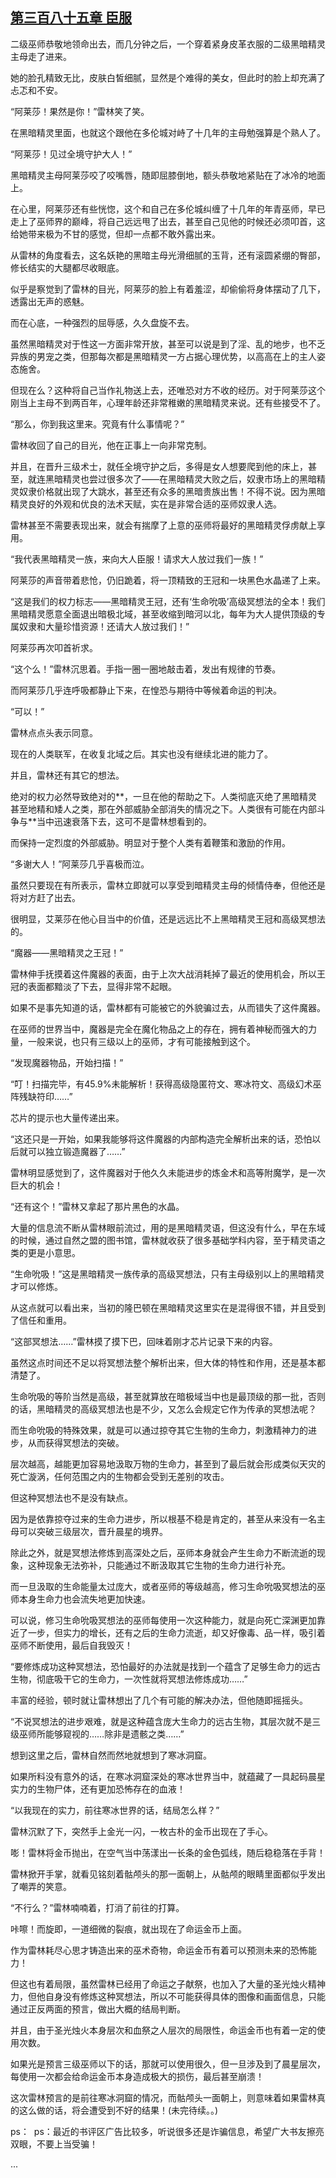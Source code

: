 ## [第三百八十五章 臣服](https://www.xxbiquge.com/11_11222/8904326.html)


  二级巫师恭敬地领命出去，而几分钟之后，一个穿着紧身皮革衣服的二级黑暗精灵主母走了进来。

  她的脸孔精致无比，皮肤白皙细腻，显然是个难得的美女，但此时的脸上却充满了忐忑和不安。

  “阿莱莎！果然是你！”雷林笑了笑。

  在黑暗精灵里面，也就这个跟他在多伦城对峙了十几年的主母勉强算是个熟人了。

  “阿莱莎！见过全境守护大人！”

  黑暗精灵主母阿莱莎咬了咬嘴唇，随即屈膝倒地，额头恭敬地紧贴在了冰冷的地面上。

  在心里，阿莱莎还有些恍惚，这个和自己在多伦城纠缠了十几年的年青巫师，早已走上了巫师界的巅峰，将自己远远甩了出去，甚至自己见他的时候还必须叩首，这给她带来极为不甘的感觉，但却一点都不敢外露出来。

  从雷林的角度看去，这名妖艳的黑暗主母光滑细腻的玉背，还有滚圆紧绷的臀部，修长结实的大腿都尽收眼底。

  似乎是察觉到了雷林的目光，阿莱莎的脸上有着羞涩，却偷偷将身体摆动了几下，透露出无声的惑魅。

  而在心底，一种强烈的屈辱感，久久盘旋不去。

  虽然黑暗精灵对于性这一方面非常开放，甚至可以说是到了淫、乱的地步，也不乏异族的男宠之类，但那每次都是黑暗精灵一方占据心理优势，以高高在上的主人姿态施舍。

  但现在么？这种将自己当作礼物送上去，还唯恐对方不收的经历。对于阿莱莎这个刚当上主母不到两百年，心理年龄还非常稚嫩的黑暗精灵来说。还有些接受不了。

  “那么，你到我这里来。究竟有什么事情呢？”

  雷林收回了自己的目光，他在正事上一向非常克制。

  并且，在晋升三级术士，就任全境守护之后，多得是女人想要爬到他的床上，甚至，就连黑暗精灵也尝过很多次了——在黑暗精灵大败之后，奴隶市场上的黑暗精灵奴隶价格就出现了大跳水，甚至还有众多的黑暗贵族出售！不得不说。因为黑暗精灵良好的外观和优良的法术天赋，实在是非常合适的巫师奴隶人选。

  雷林甚至不需要表现出来，就会有揣摩了上意的巫师将最好的黑暗精灵俘虏献上享用。

  “我代表黑暗精灵一族，来向大人臣服！请求大人放过我们一族！”

  阿莱莎的声音带着悲怆，仍旧跪着，将一顶精致的王冠和一块黑色水晶递了上来。

  “这是我们的权力标志——黑暗精灵王冠，还有‘生命吮吸’高级冥想法的全本！我们黑暗精灵愿意全面退出暗极北域，甚至收缩到暗河以北，每年为大人提供顶级的专属奴隶和大量珍惜资源！还请大人放过我们！”

  阿莱莎再次叩首祈求。

  “这个么！”雷林沉思着。手指一圈一圈地敲击着，发出有规律的节奏。

  而阿莱莎几乎连呼吸都静止下来，在惶恐与期待中等候着命运的判决。

  “可以！”

  雷林点点头表示同意。

  现在的人类联军，在收复北域之后。其实也没有继续北进的能力了。

  并且，雷林还有其它的想法。

  绝对的权力必然导致绝对的**，一旦在他的帮助之下。人类彻底灭绝了黑暗精灵甚至地精和矮人之类，那在外部威胁全部消失的情况之下。人类很有可能在内部斗争与**当中迅速衰落下去，这可不是雷林想看到的。

  而保持一定烈度的外部威胁。明显对于整个人类有着鞭策和激励的作用。

  “多谢大人！”阿莱莎几乎喜极而泣。

  虽然只要现在有所表示，雷林立即就可以享受到暗精灵主母的倾情侍奉，但他还是将对方赶了出去。

  很明显，艾莱莎在他心目当中的价值，还是远远比不上黑暗精灵王冠和高级冥想法的。

  “魔器——黑暗精灵之王冠！”

  雷林伸手抚摸着这件魔器的表面，由于上次大战消耗掉了最近的使用机会，所以王冠的表面都黯淡了下去，显得非常不起眼。

  如果不是事先知道的话，雷林都有可能被它的外貌骗过去，从而错失了这件魔器。

  在巫师的世界当中，魔器是完全在魔化物品之上的存在，拥有着神秘而强大的力量，一般来说，也只有三级以上的巫师，才有可能接触到这个。

  “发现魔器物品，开始扫描！”

  “叮！扫描完毕，有45.9%未能解析！获得高级隐匿符文、寒冰符文、高级幻术巫阵残缺符印……”

  芯片的提示也大量传递出来。

  “这还只是一开始，如果我能够将这件魔器的内部构造完全解析出来的话，恐怕以后就可以独立锻造魔器了……”

  雷林明显感觉到了，这件魔器对于他久久未能进步的炼金术和高等附魔学，是一次巨大的机会！

  “还有这个！”雷林又拿起了那片黑色的水晶。

  大量的信息流不断从雷林眼前流过，用的是黑暗精灵语，但这没有什么，早在东域的时候，通过自然之盟的图书馆，雷林就收获了很多基础学科内容，至于精灵语之类的更是小意思。

  “生命吮吸！”这是黑暗精灵一族传承的高级冥想法，只有主母级别以上的黑暗精灵才可以修炼。

  从这点就可以看出来，当初的隆巴顿在黑暗精灵这里实在是混得很不错，并且受到了信任和重用。

  “这部冥想法……”雷林摸了摸下巴，回味着刚才芯片记录下来的内容。

  虽然这点时间还不足以将冥想法整个解析出来，但大体的特性和作用，还是基本都清楚了。

  生命吮吸的等阶当然是高级，甚至就算放在暗极域当中也是最顶级的那一批，否则的话，黑暗精灵的高级冥想法也是不少，又怎么会规定它作为传承的冥想法呢？

  而生命吮吸的特殊效果，就是可以通过掠夺其它生物的生命力，刺激精神力的进步，从而获得冥想法的突破。

  层次越高，越能更加容易地汲取万物的生命力，甚至到了最后就会形成类似天灾的死亡漩涡，任何范围之内的生物都会受到无差别的攻击。

  但这种冥想法也不是没有缺点。

  因为是依靠掠夺过来的生命力进步，所以根基不稳是肯定的，甚至从来没有一名主母可以突破三级层次，晋升晨星的境界。

  除此之外，就是冥想法修炼到高深处之后，巫师本身就会产生生命力不断流逝的现象，这种现象无法弥补，只能通过不断汲取其它生物的生命力进行补充。

  而一旦汲取的生命能量太过庞大，或者巫师的等级越高，修习生命吮吸冥想法的巫师本身生命力也会流失地更加快速。

  可以说，修习生命吮吸冥想法的巫师每使用一次这种能力，就是向死亡深渊更加靠近了一步，但实力的增长，还有之后的生命力流逝，却又好像毒、品一样，吸引着巫师不断使用，最后自我毁灭！

  “要修炼成功这种冥想法，恐怕最好的办法就是找到一个蕴含了足够生命力的远古生物，彻底吸干它的生命力，一次性就将冥想法修炼成功……”

  丰富的经验，顿时就让雷林想出了几个有可能的解决办法，但他随即摇摇头。

  “不说冥想法的进步艰难，就是这种蕴含庞大生命力的远古生物，其层次就不是三级巫师所能够窥视的……除非是遗骸之类……”

  想到这里之后，雷林自然而然地就想到了寒冰洞窟。

  如果所料没有意外的话，在寒冰洞窟深处的寒冰世界当中，就蕴藏了一具起码晨星实力的生物尸体，还有更加恐怖存在的血液！

  “以我现在的实力，前往寒冰世界的话，结局怎么样？”

  雷林沉默了下，突然手上金光一闪，一枚古朴的金币出现在了手心。

  嘭！雷林将金币抛出，在空气当中荡漾出一长条的金色弧线，随后稳稳落在手背！

  雷林掀开手掌，就看见铭刻着骷颅头的那一面朝上，从骷颅的眼睛里面都似乎发出了嘲弄的笑意。

  “不行么？”雷林喃喃着，打消了前往的打算。

  咔嚓！而旋即，一道细微的裂痕，就出现在了命运金币上面。

  作为雷林耗尽心思才铸造出来的巫术奇物，命运金币有着可以预测未来的恐怖能力！

  但这也有着局限，虽然雷林已经用了命运之子献祭，也加入了大量的圣光烛火精神力，但他自身没有修炼这种冥想法，所以不可能获得具体的图像和画面信息，只能通过正反两面的预言，做出大概的结局判断。

  并且，由于圣光烛火本身层次和血祭之人层次的局限性，命运金币也有着一定的使用次数。

  如果光是预言三级巫师以下的话，那就可以使用很久，但一旦涉及到了晨星层次，每使用一次都会给命运金币本身造成极大的损伤，最后甚至崩溃！

  这次雷林预言的是前往寒冰洞窟的情况，而骷颅头一面朝上，则意味着如果雷林真的这么做的话，将会遭受到不好的结果！(未完待续。。)

  ps：  ps：最近的书评区广告比较多，听说很多还是诈骗信息，希望广大书友擦亮双眼，不要上当受骗！

  ...
